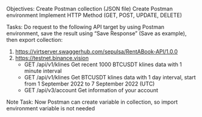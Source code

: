 Objectives:
Create Postman collection (JSON file)
Create Postman environment
Implement HTTP Method (GET, POST, UPDATE, DELETE) 

Tasks:
Do request to the following API target by using Postman environment, save the result using “Save Response” (Save as example), then export collection:

1. https://virtserver.swaggerhub.com/sepulsa/RentABook-API/1.0.0
2. https://testnet.binance.vision
    - GET /api/v1/klines Get recent 1000 BTCUSDT klines data with 1 minute interval
    - GET /api/v1/klines Get BTCUSDT klines data with 1 day interval, start from 1 September 2022 to 7 September 2022 (UTC)
    - GET /api/v3/account Get information of your account

Note Task:
Now Postman can create variable in collection, so import environment variable is not needed